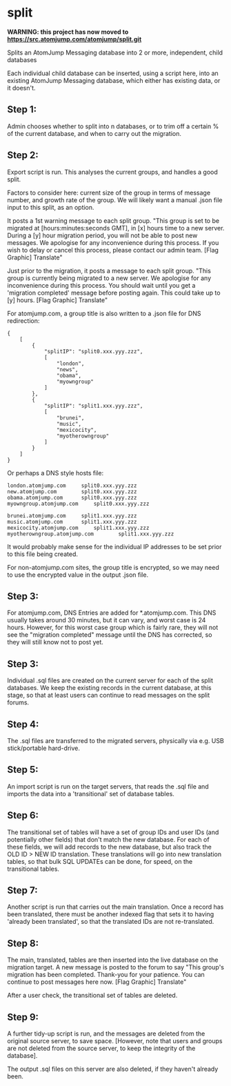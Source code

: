 # split

__WARNING: this project has now moved to https://src.atomjump.com/atomjump/split.git__

Splits an AtomJump Messaging database into 2 or more, independent, child databases

Each individual child database can be inserted, using a script here, into an existing 
AtomJump Messaging database, which either has existing data, or it doesn't.


## Step 1: 
Admin chooses whether to split into n databases, or to trim off a certain % of the current database, and when to carry out the migration.

## Step 2:
Export script is run. This analyses the current groups, and handles a good split.

Factors to consider here: current size of the group in terms of message number, and growth rate of the group. We will likely want a manual .json file input to this split, as an option.

It posts a 1st warning message to each split group. "This group is set to be migrated at [hours:minutes:seconds GMT], in [x] hours time to a new server. During a [y] hour migration period, you will not be able to post new messages.  We apologise for any inconvenience during this process. If you wish to delay or cancel this process, please contact our admin team. [Flag Graphic] Translate"

Just prior to the migration, it posts a message to each split group. "This group is currently being migrated to a new server. We apologise for any inconvenience during this process. You should wait until you get a 'migration completed' message before posting again. This could take up to [y] hours. [Flag Graphic] Translate"

For atomjump.com, a group title is also written to a .json file for DNS redirection:
```
{
	[
		{
			"splitIP": "split0.xxx.yyy.zzz",	
			[
				"london",
				"news",
				"obama",
				"myowngroup"
			]
		},
		{
			"splitIP": "split1.xxx.yyy.zzz",	
			[
				"brunei",
				"music",
				"mexicocity",
				"myotherowngroup"
			]
		}
	]
}
```

Or perhaps a DNS style hosts file:
```
london.atomjump.com		split0.xxx.yyy.zzz
new.atomjump.com		split0.xxx.yyy.zzz
obama.atomjump.com		split0.xxx.yyy.zzz
myowngroup.atomjump.com		split0.xxx.yyy.zzz

brunei.atomjump.com		split1.xxx.yyy.zzz
music.atomjump.com		split1.xxx.yyy.zzz
mexicocity.atomjump.com		split1.xxx.yyy.zzz
myotherowngroup.atomjump.com		split1.xxx.yyy.zzz
```

It would probably make sense for the individual IP addresses to be set prior to this file being created.

For non-atomjump.com sites, the group title is encrypted, so we may need to use the encrypted value in the output .json file.

## Step 3:

For atomjump.com, DNS Entries are added for *.atomjump.com. This DNS usually takes around 30 minutes, but it can vary, and worst case is 24 hours. However, for this worst case group which is fairly rare, they will not see the "migration completed" message until the DNS has corrected, so they will still know not to post yet.


## Step 3:
Individual .sql files are created on the current server for each of the split databases.
We keep the existing records in the current database, at this stage, so that at least users can continue to read messages on the split forums.



## Step 4:
The .sql files are transferred to the migrated servers, physically via e.g. USB stick/portable hard-drive.


## Step 5:

An import script is run on the target servers, that reads the .sql file and imports the data into a 'transitional' set of database tables.

## Step 6:

The transitional set of tables will have a set of group IDs and user IDs (and potentially other fields) that don't match the new database. For each of these fields, we will add records to the new database, but also track the OLD ID > NEW ID translation. These translations will go into new translation tables, so that bulk SQL UPDATEs can be done, for speed, on the transitional tables.

## Step 7:

Another script is run that carries out the main translation. Once a record has been translated, there must be another indexed flag that sets it to having 'already been translated', so that the translated IDs are not re-translated.


## Step 8:

The main, translated, tables are then inserted into the live database on the migration target.  A new message is posted to the forum to say "This group's migration has been completed. Thank-you for your patience. You can continue to post messages here now. [Flag Graphic] Translate"

After a user check, the transitional set of tables are deleted.

## Step 9:

A further tidy-up script is run, and the messages are deleted from the original source server, to save space. [However, note that users and groups are not deleted from the source server, to keep the integrity of the database].

The output .sql files on this server are also deleted, if they haven't already been.
